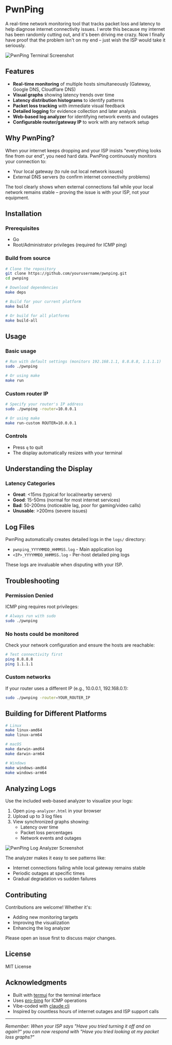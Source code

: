 # PwnPing

A real-time network monitoring tool that tracks packet loss and latency to help diagnose internet connectivity issues. I wrote this because my internet has been randomly cutting out, and it's been driving me crazy. Now I finally have proof that the problem isn't on my end – just wish the ISP would take it seriously.

![PwnPing Terminal Screenshot](terminal.png)

## Features

- **Real-time monitoring** of multiple hosts simultaneously (Gateway, Google DNS, Cloudflare DNS)
- **Visual graphs** showing latency trends over time
- **Latency distribution histograms** to identify patterns
- **Packet loss tracking** with immediate visual feedback
- **Detailed logging** for evidence collection and later analysis
- **Web-based log analyzer** for identifying network events and outages
- **Configurable router/gateway IP** to work with any network setup

## Why PwnPing?

When your internet keeps dropping and your ISP insists "everything looks fine from our end", you need hard data. PwnPing continuously monitors your connection to:

- Your local gateway (to rule out local network issues)
- External DNS servers (to confirm internet connectivity problems)

The tool clearly shows when external connections fail while your local network remains stable – proving the issue is with your ISP, not your equipment.

## Installation

### Prerequisites

- Go
- Root/Administrator privileges (required for ICMP ping)

### Build from source

```bash
# Clone the repository
git clone https://github.com/yourusername/pwnping.git
cd pwnping

# Download dependencies
make deps

# Build for your current platform
make build

# Or build for all platforms
make build-all
```

## Usage

### Basic usage

```bash
# Run with default settings (monitors 192.168.1.1, 8.8.8.8, 1.1.1.1)
sudo ./pwnping

# Or using make
make run
```

### Custom router IP

```bash
# Specify your router's IP address
sudo ./pwnping -router=10.0.0.1

# Or using make
make run-custom ROUTER=10.0.0.1
```

### Controls

- Press `q` to quit
- The display automatically resizes with your terminal

## Understanding the Display

### Latency Categories

- **Great**: <15ms (typical for local/nearby servers)
- **Good**: 15-50ms (normal for most internet services)
- **Bad**: 50-200ms (noticeable lag, poor for gaming/video calls)
- **Unusable**: >200ms (severe issues)

## Log Files

PwnPing automatically creates detailed logs in the `logs/` directory:

- `pwnping_YYYYMMDD_HHMMSS.log` - Main application log
- `<IP>_YYYYMMDD_HHMMSS.log` - Per-host detailed ping logs

These logs are invaluable when disputing with your ISP.

## Troubleshooting

### Permission Denied

ICMP ping requires root privileges:

```bash
# Always run with sudo
sudo ./pwnping
```

### No hosts could be monitored

Check your network configuration and ensure the hosts are reachable:

```bash
# Test connectivity first
ping 8.8.8.8
ping 1.1.1.1
```

### Custom networks

If your router uses a different IP (e.g., 10.0.0.1, 192.168.0.1):

```bash
sudo ./pwnping -router=YOUR_ROUTER_IP
```

## Building for Different Platforms

```bash
# Linux
make linux-amd64
make linux-arm64

# macOS
make darwin-amd64
make darwin-arm64

# Windows
make windows-amd64
make windows-arm64
```

## Analyzing Logs

Use the included web-based analyzer to visualize your logs:

1. Open `ping-analyzer.html` in your browser
2. Upload up to 3 log files
3. View synchronized graphs showing:
   - Latency over time
   - Packet loss percentages
   - Network events and outages

![PwnPing Log Analyzer Screenshot](screenshot.png)

The analyzer makes it easy to see patterns like:

- Internet connections failing while local gateway remains stable
- Periodic outages at specific times
- Gradual degradation vs sudden failures

## Contributing

Contributions are welcome! Whether it's:

- Adding new monitoring targets
- Improving the visualization
- Enhancing the log analyzer

Please open an issue first to discuss major changes.

## License

MIT License

## Acknowledgments

- Built with [termui](https://github.com/gizak/termui) for the terminal interface
- Uses [pro-bing](https://github.com/prometheus-community/pro-bing) for ICMP operations
- Vibe-coded with [claude cli](claude.ai/code)
- Inspired by countless hours of internet outages and ISP support calls

---

_Remember: When your ISP says "Have you tried turning it off and on again?" you can now respond with "Have you tried looking at my packet loss graphs?"_
